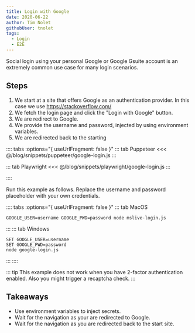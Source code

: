 ```yaml
---
title: Login with Google
date: 2020-06-22
author: Tim Nolet
githubUser: tnolet
tags: 
  - Login
  - E2E
---
```


Social login using your personal Google or Google Gsuite account is an extremely common use case for many login scenarios.

## Steps

1. We start at a site that offers Google as an authentication provider. In this case we use https://stackoverflow.com/
2. We fetch the login page and click the "Login with Google" button.
3. We are redirect to Google.
4. We provide the username and password, injected by using environment variables.
5. We are redirected back to the starting

:::: tabs :options="{ useUrlFragment: false }"
::: tab Puppeteer 
<<< @/blog/snippets/puppeteer/google-login.js
:::

::: tab Playwright
<<< @/blog/snippets/playwright/google-login.js
:::

::::

Run this example as follows. Replace the username and password placeholder with your own credentials.

:::: tabs :options="{ useUrlFragment: false }"
::: tab MacOS
```shell script
GOOGLE_USER=username GOOGLE_PWD=password node mslive-login.js
```
:::
::: tab Windows
```shell script
SET GOOGLE_USER=username
SET GOOGLE_PWD=password
node google-login.js
```
:::
::::

::: tip
This example does not work when you have 2-factor authentication enabled. Also you might trigger a recaptcha check.
:::

## Takeaways

- Use environment variables to inject secrets.
- Wait for the navigation as your are redirected to Google.
- Wait for the navigation as you are redirected back to the start site.





